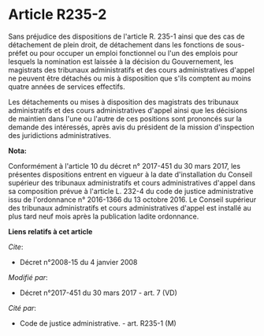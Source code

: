 # Article R235-2

Sans préjudice des dispositions de l'article R. 235-1 ainsi que des cas de détachement de plein droit, de détachement dans
les fonctions de sous-préfet ou pour occuper un emploi fonctionnel ou l'un des emplois pour lesquels la nomination est
laissée à la décision du Gouvernement, les magistrats des tribunaux administratifs et des cours administratives d'appel ne
peuvent être détachés ou mis à disposition que s'ils comptent au moins quatre années de services effectifs. 

Les détachements ou mises à disposition des magistrats des tribunaux administratifs et des cours administratives d'appel
ainsi que les décisions de maintien dans l'une ou l'autre de ces positions sont prononcés sur la demande des intéressés,
après avis du    président de la mission d'inspection des juridictions administratives.

**Nota:**

Conformément à l'article 10 du décret n° 2017-451 du 30 mars 2017, les présentes dispositions entrent en vigueur à la date
d'installation du Conseil supérieur des tribunaux administratifs et cours administratives d'appel dans sa composition prévue
à l'article L. 232-4 du code de justice administrative issu de l'ordonnance n° 2016-1366 du 13 octobre 2016. Le Conseil
supérieur des tribunaux administratifs et cours administratives d'appel est installé au plus tard neuf mois après la
publication ladite ordonnance.

**Liens relatifs à cet article**

_Cite_:

  - Décret n°2008-15 du 4 janvier 2008

_Modifié par_:

  - Décret n°2017-451 du 30 mars 2017 - art. 7 (VD)

_Cité par_:

  - Code de justice administrative. - art. R235-1 (M)
